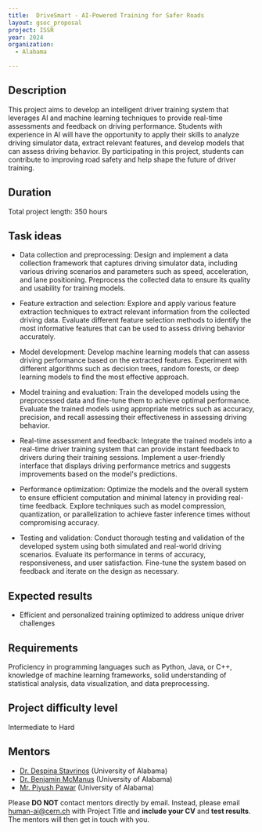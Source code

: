 ```yaml
---
title:  DriveSmart - AI-Powered Training for Safer Roads
layout: gsoc_proposal
project: ISSR
year: 2024
organization:
  - Alabama

---
```


## Description

This project aims to develop an intelligent driver training system that leverages AI and machine learning techniques to provide real-time assessments and feedback on driving performance. Students with experience in AI will have the opportunity to apply their skills to analyze driving simulator data, extract relevant features, and develop models that can assess driving behavior. By participating in this project, students can contribute to improving road safety and help shape the future of driver training. 

## Duration

Total project length: 350 hours

## Task ideas
 * Data collection and preprocessing: Design and implement a data collection framework that captures driving simulator data, including various driving scenarios and parameters such as speed, acceleration, and lane positioning. Preprocess the collected data to ensure its quality and usability for training models.

 * Feature extraction and selection: Explore and apply various feature extraction techniques to extract relevant information from the collected driving data. Evaluate different feature selection methods to identify the most informative features that can be used to assess driving behavior accurately.

 * Model development: Develop machine learning models that can assess driving performance based on the extracted features. Experiment with different algorithms such as decision trees, random forests, or deep learning models to find the most effective approach.

 * Model training and evaluation: Train the developed models using the preprocessed data and fine-tune them to achieve optimal performance. Evaluate the trained models using appropriate metrics such as accuracy, precision, and recall assessing their effectiveness in assessing driving behavior.

 * Real-time assessment and feedback: Integrate the trained models into a real-time driver training system that can provide instant feedback to drivers during their training sessions. Implement a user-friendly interface that displays driving performance metrics and suggests improvements based on the model's predictions.

 * Performance optimization: Optimize the models and the overall system to ensure efficient computation and minimal latency in providing real-time feedback. Explore techniques such as model compression, quantization, or parallelization to achieve faster inference times without compromising accuracy.

 * Testing and validation: Conduct thorough testing and validation of the developed system using both simulated and real-world driving scenarios. Evaluate its performance in terms of accuracy, responsiveness, and user satisfaction. Fine-tune the system based on feedback and iterate on the design as necessary.


## Expected results
 * Efficient and personalized training optimized to address unique driver challenges

## Requirements
Proficiency in programming languages such as Python, Java, or C++, knowledge of machine learning frameworks, solid understanding of statistical analysis, data visualization, and data preprocessing.

## Project difficulty level
Intermediate to Hard

<!-- ## Test
Please use [this link](https://docs.google.com/document/d/10jBBJjum9q6mCwDpeRmvHUrU8MchXdU2TfzPubakqwE/edit) to access the test for this project. -->

## Mentors

 * [Dr. Despina Stavrinos](mailto:human-ai@cern.ch) (University of Alabama)
 * [Dr. Benjamin McManus](mailto:human-ai@cern.ch) (University of Alabama)
 * [Mr. Piyush Pawar](mailto:human-ai@cern.ch) (University of Alabama)



Please **DO NOT** contact mentors directly by email. Instead, please email [human-ai@cern.ch](mailto:human-ai@cern.ch) with Project Title and **include your CV** and **test results**. The mentors will then get in touch with you.


